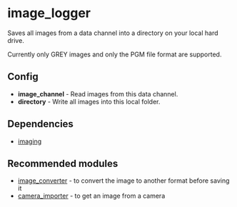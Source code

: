 # image_logger

Saves all images from a data channel into a directory on your local hard drive.

Currently only GREY images and only the PGM file format are supported.

## Config
- **image_channel** - Read images from this data channel.
- **directory** - Write all images into this local folder.

## Dependencies
- [imaging](https://github.com/syxolk/imaging)

## Recommended modules
- [image_converter](https://github.com/syxolk/image_converter) - to convert the image to another format before saving it
- [camera_importer](https://github.com/Phibedy/camera) - to get an image from a camera
